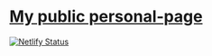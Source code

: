 #  [My public personal-page](https://javorekdenes.hu)


[![Netlify Status](https://api.netlify.com/api/v1/badges/1e34764b-fbc5-402c-bb65-7d0f1fecc238/deploy-status)](https://app.netlify.com/sites/jd-my-personal-site/deploys)
